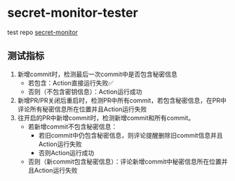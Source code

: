 <!--
 * @Author: LetMeFly
 * @Date: 2025-01-28 14:59:48
 * @LastEditors: LetMeFly.xyz
 * @LastEditTime: 2025-01-28 16:05:24
-->
# secret-monitor-tester

test repo [secret-monitor](https://github.com/LetMeFly666/secret-monitor)

## 测试指标

1. 新增commit时，检测最后一次commit中是否包含秘密信息
    + 若包含：Action直接运行失败✅
    + 否则（不包含密钥信息）：Action运行成功
2. 新增PR/PR关闭后重启时，检测PR中所有commit，若包含秘密信息，在PR中评论所有秘密信息所在位置并且Action运行失败
3. 往开启的PR中新增commit时，检测新增commit和所有commit。
    + 若新增commit不包含秘密信息：
        + 若旧commit中仍包含秘密信息，则评论提醒删除旧commit信息并且Action运行失败
        + 否则Action运行成功
    + 否则（新commit包含秘密信息）：评论新增commit中秘密信息所在位置并且Action运行失败